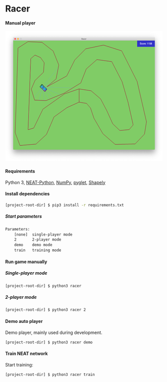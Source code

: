 # Racer

#### Manual player

<p align="center">
    <img src="docs/manual-run.png" height="415"/>
</p>

#### Requirements
Python 3, 
[NEAT-Python](https://pypi.org/project/neat-python/), 
[NumPy](https://pypi.org/project/numpy/), 
[pyglet](http://pyglet.org/),
[Shapely](https://pypi.org/project/Shapely/)

#### Install dependencies

```bash
[project-root-dir] $ pip3 install -r requirements.txt
```

##### Start parameters

```bash
Parameters:
	[none] 	single-player mode
	2      	2-player mode
	demo   	demo mode
	train  	training mode
```

#### Run game manually

##### Single-player mode

```bash
[project-root-dir] $ python3 racer
```

##### 2-player mode

```bash
[project-root-dir] $ python3 racer 2
```

#### Demo auto player

Demo player, mainly used during development.
```bash
[project-root-dir] $ python3 racer demo
```

#### Train NEAT network

Start training:
```bash
[project-root-dir] $ python3 racer train
```